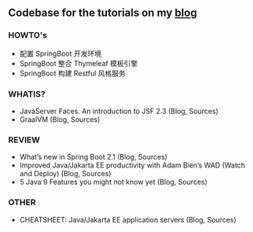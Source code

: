 ## Codebase for the tutorials on my <a href="">blog</a>


### HOWTO's
- 配置 SpringBoot 开发环境
- SpringBoot 整合 Thymeleaf 模板引擎
- SpringBoot 构建 Restful 风格服务


### WHATIS?
- JavaServer Faces. An introduction to JSF 2.3 (Blog, Sources)
- GraalVM (Blog, Sources)


### REVIEW
- What’s new in Spring Boot 2.1 (Blog, Sources)
- Improved Java/Jakarta EE productivity with Adam Bien’s WAD (Watch and Deploy) (Blog, Sources)
- 5 Java 9 Features you might not know yet (Blog, Sources)

### OTHER
- CHEATSHEET: Java/Jakarta EE application servers (Blog, Sources)
